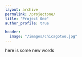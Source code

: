 ```yaml
---
layout: archive
permalink: /projectone/
title: "Project One"
author_profile: true

header:
  image: "/images/chicagotwo.jpg"
---
```


here is some new words
